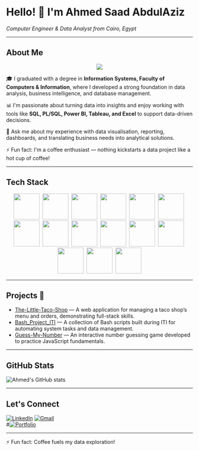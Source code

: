 # Hello! 👋 I'm Ahmed Saad AbdulAziz  
*Computer Engineer & Data Analyst from Cairo, Egypt*

---

## About Me  
<p align="center">
  <a href="https://github.com/DenverCoder1/readme-typing-svg">
    <img src="https://readme-typing-svg.herokuapp.com/?lines=Full-stack%20web%20developer;Always%20learning%20new%20technologies&font=Fira%20Code&center=true&width=440&height=45&color=f75c7e&vCenter=true&size=22" />
  </a>
</p>

🎓 I graduated with a degree in **Information Systems, Faculty of Computers & Information**, where I developed a strong foundation in data analysis, business intelligence, and database management.  

📊 I'm passionate about turning data into insights and enjoy working with tools like **SQL, PL/SQL, Power BI, Tableau, and Excel** to support data-driven decisions.  

💬 Ask me about my experience with data visualisation, reporting, dashboards, and translating business needs into analytical solutions.  

⚡ Fun fact: I'm a coffee enthusiast — nothing kickstarts a data project like a hot cup of coffee!

---


## Tech Stack  
<p align="center">
  <img src="https://img.shields.io/badge/-HTML-05122A?style=flat&logo=HTML5" height="70" />&nbsp;
  <img src="https://img.shields.io/badge/-CSS-05122A?style=flat&logo=CSS3&logoColor=1572B6" height="70" />&nbsp;
  <img src="https://img.shields.io/badge/-JavaScript-05122A?style=flat&logo=javascript" height="70" />&nbsp;
  <img src="https://img.shields.io/badge/-jQuery-05122A?style=flat&logo=jquery" height="70" />&nbsp;
  <img src="https://img.shields.io/badge/-Bootstrap-05122A?style=flat&logo=bootstrap" height="70" />&nbsp;
  <img src="https://img.shields.io/badge/-C%23-05122A?style=flat&logo=c-sharp" height="70" />&nbsp;
  <img src="https://img.shields.io/badge/-Entity%20Framework-05122A?style=flat" height="70" />&nbsp;
  <img src="https://img.shields.io/badge/-MVC-05122A?style=flat&logo=ASP.NET" height="70" />&nbsp;
  <img src="https://img.shields.io/badge/-Web%20API-05122A?style=flat" height="70" />&nbsp;
  <img src="https://img.shields.io/badge/-Angular-05122A?style=flat&logo=angular" height="70" />&nbsp;
  <img src="https://img.shields.io/badge/-SQL-05122A?style=flat&logo=postgresql&logoColor=white" height="70" />&nbsp;
  <img src="https://img.shields.io/badge/-PL%2FSQL-05122A?style=flat&logo=oracle&logoColor=white" height="70" />&nbsp;
  <img src="https://img.shields.io/badge/-PHP-05122A?style=flat&logo=php&logoColor=white" height="70" />&nbsp;
  <img src="https://img.shields.io/badge/-Power%20BI-05122A?style=flat&logo=powerbi&logoColor=F2C811" height="70" />&nbsp;
  <img src="https://img.shields.io/badge/-Tableau-05122A?style=flat&logo=tableau&logoColor=E97627" height="70" />
</p>






---

## Projects 🚀  
- [The-Little-Taco-Shop](https://github.com/AhmedSaad5/The-Little-Taco-Shop) — A web application for managing a taco shop’s menu and orders, demonstrating full-stack skills.  
- [Bash_Project_ITI](https://github.com/AhmedSaad5/Bash_Project_ITI) — A collection of Bash scripts built during ITI for automating system tasks and data management.  
- [Guess-My-Number](https://github.com/AhmedSaad5/Guess-My-Number) — An interactive number guessing game developed to practice JavaScript fundamentals.

---

## GitHub Stats  
![Ahmed's GitHub stats](https://github-readme-stats.vercel.app/api?username=AhmedSaad5&show_icons=true&theme=radical)

---

## Let's Connect  
[![LinkedIn](https://img.shields.io/badge/LinkedIn-Ahmed%20AbdulAziz-blue?style=flat&logo=linkedin)]([https://www.linkedin.com/in/your-linkedin-profile](https://www.linkedin.com/in/ahmed-masoud93/))  
[![Gmail](https://img.shields.io/badge/Gmail-Ahmed%20AbdulAziz-red?style=flat&logo=gmail)](mailto:mod0yh74@gmail.com)  
#[![Portfolio](https://img.shields.io/badge/Portfolio-Website-0078D7?style=flat&logo=github)](https://your-portfolio-link.com)

---

⚡ Fun fact: Coffee fuels my data exploration!
